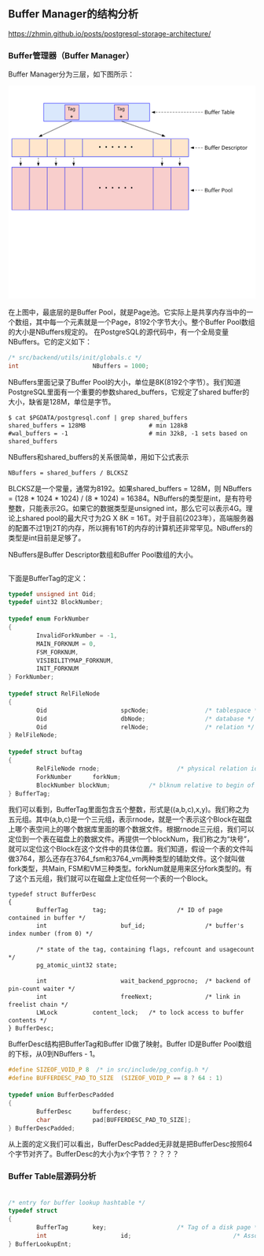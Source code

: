 
## Buffer Manager的结构分析

https://zhmin.github.io/posts/postgresql-storage-architecture/

### Buffer管理器（Buffer Manager）

Buffer Manager分为三层，如下图所示：

![](d0013.svg)

在上图中，最底层的是Buffer Pool，就是Page池。它实际上是共享内存当中的一个数组，其中每一个元素就是一个Page，8192个字节大小。整个Buffer Pool数组的大小是NBuffers规定的。 在PostgreSQL的源代码中，有一个全局变量NBuffers。它的定义如下：
```c
/* src/backend/utils/init/globals.c */
int                     NBuffers = 1000;
```
NBuffers里面记录了Buffer Pool的大小，单位是8K(8192个字节）。我们知道PostgreSQL里面有一个重要的参数shared_buffers，它规定了shared buffer的大小，缺省是128M，单位是字节。
```
$ cat $PGDATA/postgresql.conf | grep shared_buffers
shared_buffers = 128MB                  # min 128kB
#wal_buffers = -1                       # min 32kB, -1 sets based on shared_buffers
```
NBuffers和shared_buffers的关系很简单，用如下公式表示
```
NBuffers = shared_buffers / BLCKSZ
```
BLCKSZ是一个常量，通常为8192。如果shared_buffers = 128M，则 NBuffers = (128 * 1024 * 1024) / (8 * 1024) = 16384。NBuffers的类型是int，是有符号整数，只能表示2G。如果它的数据类型是unsigned int，那么它可以表示4G。理论上shared pool的最大尺寸为2G X 8K = 16T。对于目前(2023年），高端服务器的配置不过1到2T的内存，所以拥有16T的内存的计算机还非常罕见。NBuffers的类型是int目前是足够了。

NBuffers是Buffer Descriptor数组和Buffer Pool数组的大小。
```c

```


下面是BufferTag的定义：

```c
typedef unsigned int Oid;
typedef uint32 BlockNumber;

typedef enum ForkNumber
{
        InvalidForkNumber = -1,
        MAIN_FORKNUM = 0,
        FSM_FORKNUM,
        VISIBILITYMAP_FORKNUM,
        INIT_FORKNUM
} ForkNumber;

typedef struct RelFileNode
{
        Oid                     spcNode;                /* tablespace */
        Oid                     dbNode;                 /* database */
        Oid                     relNode;                /* relation */
} RelFileNode;

typedef struct buftag
{
        RelFileNode rnode;                      /* physical relation identifier */
        ForkNumber      forkNum;
        BlockNumber blockNum;           /* blknum relative to begin of reln */
} BufferTag;

```
我们可以看到，BufferTag里面包含五个整数，形式是((a,b,c),x,y)。我们称之为五元组。其中(a,b,c)是一个三元组，表示rnode，就是一个表示这个Block在磁盘上哪个表空间上的哪个数据库里面的哪个数据文件。根据rnode三元组，我们可以定位到一个表在磁盘上的数据文件。再提供一个blockNum，我们称之为“块号”，就可以定位这个Block在这个文件中的具体位置。我们知道，假设一个表的文件叫做3764，那么还存在3764_fsm和3764_vm两种类型的辅助文件。这个就叫做fork类型，共Main, FSM和VM三种类型。forkNum就是用来区分fork类型的。有了这个五元组，我们就可以在磁盘上定位任何一个表的一个Block。

```
typedef struct BufferDesc
{
        BufferTag       tag;                    /* ID of page contained in buffer */
        int                     buf_id;                 /* buffer's index number (from 0) */

        /* state of the tag, containing flags, refcount and usagecount */
        pg_atomic_uint32 state;

        int                     wait_backend_pgprocno;  /* backend of pin-count waiter */
        int                     freeNext;               /* link in freelist chain */
        LWLock          content_lock;   /* to lock access to buffer contents */
} BufferDesc;
```
BufferDesc结构把BufferTag和Buffer ID做了映射。Buffer ID是Buffer Pool数组的下标，从0到NBuffers - 1。

```c
#define SIZEOF_VOID_P 8  /* in src/include/pg_config.h */
#define BUFFERDESC_PAD_TO_SIZE  (SIZEOF_VOID_P == 8 ? 64 : 1)

typedef union BufferDescPadded
{
        BufferDesc      bufferdesc;
        char            pad[BUFFERDESC_PAD_TO_SIZE];
} BufferDescPadded;
```
从上面的定义我们可以看出，BufferDescPadded无非就是把BufferDesc按照64个字节对齐了。BufferDesc的大小为x个字节？？？？？

### Buffer Table层源码分析



```c

/* entry for buffer lookup hashtable */
typedef struct
{
        BufferTag       key;                    /* Tag of a disk page */
        int                     id;                             /* Associated buffer ID */
} BufferLookupEnt;
```
